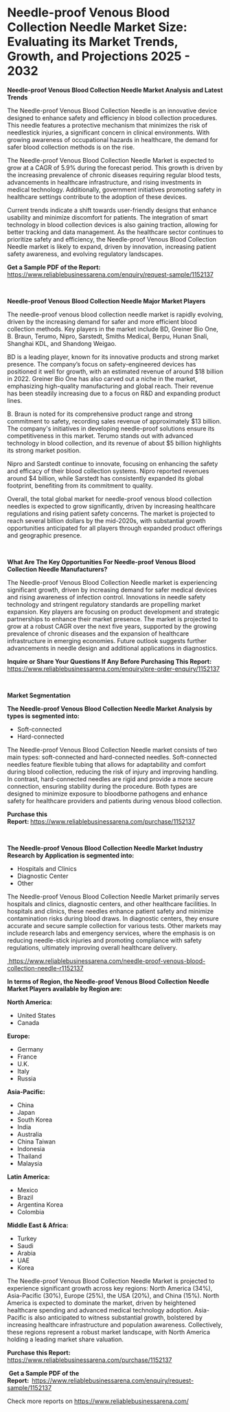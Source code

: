 <p><h1>Needle-proof Venous Blood Collection Needle Market Size: Evaluating its Market Trends, Growth, and Projections 2025 - 2032</h1></p><p><strong>Needle-proof Venous Blood Collection Needle Market Analysis and Latest Trends</strong></p>
<p><p>The Needle-proof Venous Blood Collection Needle is an innovative device designed to enhance safety and efficiency in blood collection procedures. This needle features a protective mechanism that minimizes the risk of needlestick injuries, a significant concern in clinical environments. With growing awareness of occupational hazards in healthcare, the demand for safer blood collection methods is on the rise.</p><p>The Needle-proof Venous Blood Collection Needle Market is expected to grow at a CAGR of 5.9% during the forecast period. This growth is driven by the increasing prevalence of chronic diseases requiring regular blood tests, advancements in healthcare infrastructure, and rising investments in medical technology. Additionally, government initiatives promoting safety in healthcare settings contribute to the adoption of these devices.</p><p>Current trends indicate a shift towards user-friendly designs that enhance usability and minimize discomfort for patients. The integration of smart technology in blood collection devices is also gaining traction, allowing for better tracking and data management. As the healthcare sector continues to prioritize safety and efficiency, the Needle-proof Venous Blood Collection Needle market is likely to expand, driven by innovation, increasing patient safety awareness, and evolving regulatory landscapes.</p></p>
<p><strong>Get a Sample PDF of the Report:&nbsp;</strong> <a href="https://www.reliablebusinessarena.com/enquiry/request-sample/1152137?utm_campaign=1892&utm_medium=2&utm_source=Github&utm_content=ia&utm_term=05022025&utm_id=needle-proof-venous-blood-collection-needle">https://www.reliablebusinessarena.com/enquiry/request-sample/1152137</a></p>
<p>&nbsp;</p>
<p><strong>Needle-proof Venous Blood Collection Needle Major Market Players</strong></p>
<p><p>The needle-proof venous blood collection needle market is rapidly evolving, driven by the increasing demand for safer and more efficient blood collection methods. Key players in the market include BD, Greiner Bio One, B. Braun, Terumo, Nipro, Sarstedt, Smiths Medical, Berpu, Hunan Snali, Shanghai KDL, and Shandong Weigao.</p><p>BD is a leading player, known for its innovative products and strong market presence. The company’s focus on safety-engineered devices has positioned it well for growth, with an estimated revenue of around $18 billion in 2022. Greiner Bio One has also carved out a niche in the market, emphasizing high-quality manufacturing and global reach. Their revenue has been steadily increasing due to a focus on R&D and expanding product lines.</p><p>B. Braun is noted for its comprehensive product range and strong commitment to safety, recording sales revenue of approximately $13 billion. The company's initiatives in developing needle-proof solutions ensure its competitiveness in this market. Terumo stands out with advanced technology in blood collection, and its revenue of about $5 billion highlights its strong market position.</p><p>Nipro and Sarstedt continue to innovate, focusing on enhancing the safety and efficacy of their blood collection systems. Nipro reported revenues around $4 billion, while Sarstedt has consistently expanded its global footprint, benefiting from its commitment to quality.</p><p>Overall, the total global market for needle-proof venous blood collection needles is expected to grow significantly, driven by increasing healthcare regulations and rising patient safety concerns. The market is projected to reach several billion dollars by the mid-2020s, with substantial growth opportunities anticipated for all players through expanded product offerings and geographic presence.</p></p>
<p>&nbsp;</p>
<p><strong>What Are The Key Opportunities For Needle-proof Venous Blood Collection Needle Manufacturers?</strong></p>
<p><p>The Needle-proof Venous Blood Collection Needle market is experiencing significant growth, driven by increasing demand for safer medical devices and rising awareness of infection control. Innovations in needle safety technology and stringent regulatory standards are propelling market expansion. Key players are focusing on product development and strategic partnerships to enhance their market presence. The market is projected to grow at a robust CAGR over the next five years, supported by the growing prevalence of chronic diseases and the expansion of healthcare infrastructure in emerging economies. Future outlook suggests further advancements in needle design and additional applications in diagnostics.</p></p>
<p><strong>Inquire or Share Your Questions If Any Before Purchasing This Report:</strong> <a href="https://www.reliablebusinessarena.com/enquiry/pre-order-enquiry/1152137?utm_campaign=1892&utm_medium=2&utm_source=Github&utm_content=ia&utm_term=05022025&utm_id=needle-proof-venous-blood-collection-needle">https://www.reliablebusinessarena.com/enquiry/pre-order-enquiry/1152137</a></p>
<p>&nbsp;</p>
<p><strong>Market Segmentation</strong></p>
<p><strong>The Needle-proof Venous Blood Collection Needle Market Analysis by types is segmented into:</strong></p>
<p><ul><li>Soft-connected</li><li>Hard-connected</li></ul></p>
<p><p>The Needle-proof Venous Blood Collection Needle market consists of two main types: soft-connected and hard-connected needles. Soft-connected needles feature flexible tubing that allows for adaptability and comfort during blood collection, reducing the risk of injury and improving handling. In contrast, hard-connected needles are rigid and provide a more secure connection, ensuring stability during the procedure. Both types are designed to minimize exposure to bloodborne pathogens and enhance safety for healthcare providers and patients during venous blood collection.</p></p>
<p><strong>Purchase this Report:&nbsp;</strong><a href="https://www.reliablebusinessarena.com/purchase/1152137?utm_campaign=1892&utm_medium=2&utm_source=Github&utm_content=ia&utm_term=05022025&utm_id=needle-proof-venous-blood-collection-needle">https://www.reliablebusinessarena.com/purchase/1152137</a></p>
<p>&nbsp;</p>
<p><strong>The Needle-proof Venous Blood Collection Needle Market Industry Research by Application is segmented into:</strong></p>
<p><ul><li>Hospitals and Clinics</li><li>Diagnostic Center</li><li>Other</li></ul></p>
<p><p>The Needle-proof Venous Blood Collection Needle Market primarily serves hospitals and clinics, diagnostic centers, and other healthcare facilities. In hospitals and clinics, these needles enhance patient safety and minimize contamination risks during blood draws. In diagnostic centers, they ensure accurate and secure sample collection for various tests. Other markets may include research labs and emergency services, where the emphasis is on reducing needle-stick injuries and promoting compliance with safety regulations, ultimately improving overall healthcare delivery.</p></p>
<p><a href="https://www.reliablebusinessarena.com/needle-proof-venous-blood-collection-needle-r1152137?utm_campaign=1892&utm_medium=2&utm_source=Github&utm_content=ia&utm_term=05022025&utm_id=needle-proof-venous-blood-collection-needle">&nbsp;https://www.reliablebusinessarena.com/needle-proof-venous-blood-collection-needle-r1152137</a></p>
<p><strong>In terms of Region, the Needle-proof Venous Blood Collection Needle Market Players available by Region are:</strong></p>
<p>
    <p> <strong> North America: </strong>
        <ul>
            <li>United States</li>
            <li>Canada</li>
        </ul>
        </p> 
    <p> <strong> Europe: </strong>
        <ul>
            <li>Germany</li>
            <li>France</li>
            <li>U.K.</li>
            <li>Italy</li>
            <li>Russia</li>
        </ul>
        </p> 
    <p> <strong> Asia-Pacific: </strong>
        <ul>
            <li>China</li>
            <li>Japan</li>
            <li>South Korea</li>
            <li>India</li>
            <li>Australia</li>
            <li>China Taiwan</li>
            <li>Indonesia</li>
            <li>Thailand</li>
            <li>Malaysia</li>
        </ul>
        </p> 
    <p> <strong> Latin America: </strong>
        <ul>
            <li>Mexico</li>
            <li>Brazil</li>
            <li>Argentina Korea</li>
            <li>Colombia</li>
        </ul>
        </p> 
    <p> <strong> Middle East & Africa: </strong>
        <ul>
            <li>Turkey</li>
            <li>Saudi</li>
            <li>Arabia</li>
            <li>UAE</li>
            <li>Korea</li>
        </ul>
    </p>
    </p>
<p><p>The Needle-proof Venous Blood Collection Needle Market is projected to experience significant growth across key regions: North America (34%), Asia-Pacific (30%), Europe (25%), the USA (20%), and China (15%). North America is expected to dominate the market, driven by heightened healthcare spending and advanced medical technology adoption. Asia-Pacific is also anticipated to witness substantial growth, bolstered by increasing healthcare infrastructure and population awareness. Collectively, these regions represent a robust market landscape, with North America holding a leading market share valuation.</p></p>
<p><strong>Purchase this Report: </strong><a href="https://www.reliablebusinessarena.com/purchase/1152137?utm_campaign=1892&utm_medium=2&utm_source=Github&utm_content=ia&utm_term=05022025&utm_id=needle-proof-venous-blood-collection-needle">https://www.reliablebusinessarena.com/purchase/1152137</a></p>
<p>&nbsp;<strong>Get a Sample PDF of the Report:&nbsp;&nbsp;</strong><a href="https://www.reliablebusinessarena.com/enquiry/request-sample/1152137?utm_campaign=1892&utm_medium=2&utm_source=Github&utm_content=ia&utm_term=05022025&utm_id=needle-proof-venous-blood-collection-needle">https://www.reliablebusinessarena.com/enquiry/request-sample/1152137</a></p>
<p><strong></strong></p>
<p>Check more reports on <a href="https://www.reliablebusinessarena.com/?utm_campaign=1892&utm_medium=2&utm_source=Github&utm_content=ia&utm_term=05022025&utm_id=needle-proof-venous-blood-collection-needle">https://www.reliablebusinessarena.com/</a></p>